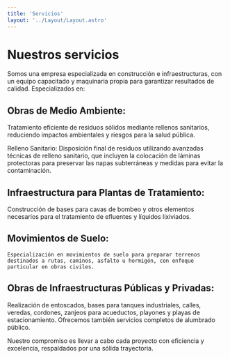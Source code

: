 ```yaml
---
title: 'Servicios'
layout: '../Layout/Layout.astro'
---
```




# Nuestros servicios

Somos una empresa especializada en construcción e infraestructuras, con un equipo capacitado y maquinaria propia para garantizar resultados de calidad. Especializados en:

## Obras de Medio Ambiente:
Tratamiento eficiente de residuos sólidos mediante rellenos sanitarios, reduciendo impactos ambientales y riesgos para la salud pública.

Relleno Sanitario:
Disposición final de residuos utilizando avanzadas técnicas de relleno sanitario, que incluyen la colocación de láminas protectoras para preservar las napas subterráneas y medidas para evitar la contaminación.

## Infraestructura para Plantas de Tratamiento:
Construcción de bases para cavas de bombeo y otros elementos necesarios para el tratamiento de efluentes y líquidos lixiviados.

## Movimientos de Suelo:
    Especialización en movimientos de suelo para preparar terrenos destinados a rutas, caminos, asfalto u hormigón, con enfoque particular en obras civiles.

## Obras de Infraestructuras Públicas y Privadas:
Realización de entoscados, bases para tanques industriales, calles, veredas, cordones, zanjeos para acueductos, playones y playas de estacionamiento. Ofrecemos también servicios completos de alumbrado público.

Nuestro compromiso es llevar a cabo cada proyecto con eficiencia y excelencia, respaldados por una sólida trayectoria.

